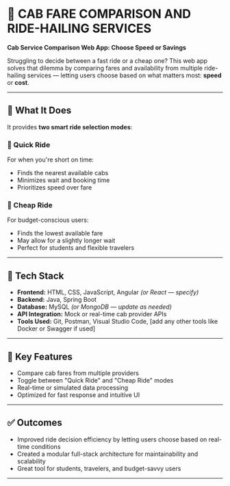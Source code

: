 # 🚕 CAB FARE COMPARISON AND RIDE-HAILING SERVICES  
**Cab Service Comparison Web App: Choose Speed or Savings**

Struggling to decide between a fast ride or a cheap one? This web app solves that dilemma by comparing fares and availability from multiple ride-hailing services — letting users choose based on what matters most: **speed** or **cost**.

---

## 🔧 What It Does

It provides **two smart ride selection modes**:

### 🔹 Quick Ride  
For when you're short on time:
- Finds the nearest available cabs
- Minimizes wait and booking time
- Prioritizes speed over fare

### 🔹 Cheap Ride  
For budget-conscious users:
- Finds the lowest available fare
- May allow for a slightly longer wait
- Perfect for students and flexible travelers

---

## 🧱 Tech Stack

- **Frontend:** HTML, CSS, JavaScript, Angular *(or React — specify)*
- **Backend:** Java, Spring Boot
- **Database:** MySQL *(or MongoDB — update as needed)*
- **API Integration:** Mock or real-time cab provider APIs
- **Tools Used:** Git, Postman, Visual Studio Code, [add any other tools like Docker or Swagger if used]

---

## 🎯 Key Features

- Compare cab fares from multiple providers
- Toggle between "Quick Ride" and "Cheap Ride" modes
- Real-time or simulated data processing
- Optimized for fast response and intuitive UI

---

## ✅ Outcomes

- Improved ride decision efficiency by letting users choose based on real-time conditions
- Created a modular full-stack architecture for maintainability and scalability
- Great tool for students, travelers, and budget-savvy users

---
